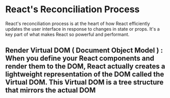 # React's Reconciliation Process 
React's reconciliation process is at the heart of how React efficiently updates the user interface in response to changes in state or props. It's a key part of what makes React so powerful and performant.
<br/>
## Render Virtual DOM ( Document Object Model ) : <br>When you define your React components and render them to the DOM, React actually creates a lightweight representation of the DOM called the Virtual DOM. This Virtual DOM is a tree structure that mirrors the actual DOM
